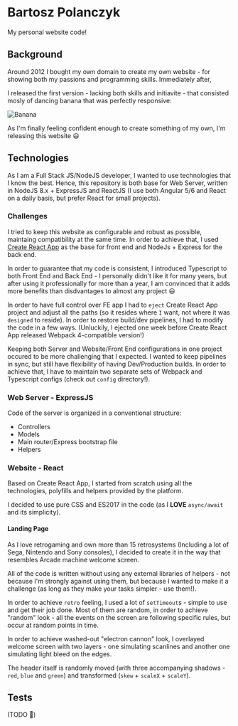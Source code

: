 # Bartosz Polanczyk

My personal website code!

## Background

Around 2012 I bought my own domain to create my own website - for showing both my passions and programming skills. Immediately after, 

I released the first version - lacking both skills and initiavite - that consisted mosly of dancing banana that was perfectly responsive:

![Banana](https://media.giphy.com/media/IB9foBA4PVkKA/giphy.gif)

As I'm finally feeling confident enough to create something of my own, I'm releasing this website :smiley:

## Technologies

As I am a Full Stack JS/NodeJS developer, I wanted to use technologies that I know the best. Hence, this repository is both base for Web Server, written in NodeJS 8.x + ExpressJS and ReactJS (I use both Angular 5/6 and React on a daily basis, but prefer React for small projects).

### Challenges

I tried to keep this website as configurable and robust as possible, maintaing compatibility at the same time. In order to achieve that, I used [Create React App](https://github.com/facebook/create-react-app) as the base for front end and NodeJs + Express for the back end.

In order to guarantee that my code is consistent, I introduced Typescript to both Front End and Back End - I personally didn't like it for many years, but after using it professionally for more than a year, I am convinced that it adds more benefits than disdvantages to almost any project :smiley:

In order to have full control over FE app I had to `eject` Create React App project and adjust all the paths (so it resides where `I` want, not where it was `designed` to reside). In order to restore build/dev pipelines, I had to modify the code in a few ways. (Unluckily, I ejected one week before Create React App released Webpack 4-compatible version!)

Keeping both Server and Website/Front End configurations in one project occured to be more challenging that I expected. I wanted to keep pipelines in sync, but still have flexibility of having Dev/Production builds. In order to achieve that, I have to maintain two separate sets of Webpack and Typescript configs (check out `config` directory!).

### Web Server - ExpressJS

Code of the server is organized in a conventional structure:

- Controllers
- Models
- Main router/Express bootstrap file
- Helpers

### Website - React

Based on Create React App, I started from scratch using all the technologies, polyfills and helpers provided by the platform.

I decided to use pure CSS and ES2017 in the code (as I **LOVE** `async/await` and its simplicity).

#### Landing Page

As I love retrogaming and own more than 15 retrosystems (Including a lot of Sega, Nintendo and Sony consoles), I decided to create it in the way that resembles Arcade machine welcome screen.

All of the code is written without using any external libraries of helpers - not because I'm strongly against using them, but because I wanted to make it a challenge (as long as they make your tasks simpler - use them!).

In order to achieve `retro` feeling, I used a lot of `setTimeout`s - simple to use and get their job done. Most of them are random, in order to achieve "random" look - all the events on the screen are following specific rules, but occur at random points in time.

In order to achieve washed-out "electron cannon" look, I overlayed welcome screen with two layers - one simulating scanlines and another one simulating light bleed on the edges.

The header itself is randomly moved (with three accompanying shadows - `red`, `blue` and `green`) and transformed (`skew` + `scaleX` + `scaleY`).

## Tests

(TODO :star2:)


